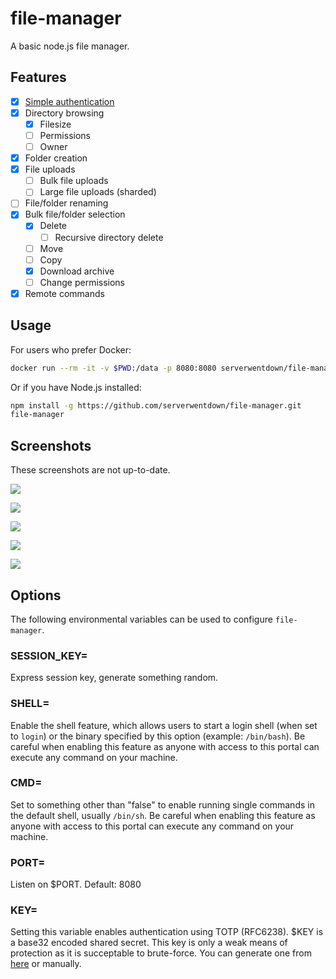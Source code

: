 # file-manager

A basic node.js file manager.

## Features

- [x] [Simple authentication](https://github.com/ambrosechua/file-manager#key)
- [x] Directory browsing
  - [x] Filesize
  - [ ] Permissions
  - [ ] Owner
- [x] Folder creation
- [x] File uploads
  - [ ] Bulk file uploads
  - [ ] Large file uploads (sharded)
- [ ] File/folder renaming
- [x] Bulk file/folder selection
  - [x] Delete
    - [ ] Recursive directory delete
  - [ ] Move
  - [ ] Copy
  - [x] Download archive
  - [ ] Change permissions
- [x] Remote commands

## Usage

For users who prefer Docker:

```zsh
docker run --rm -it -v $PWD:/data -p 8080:8080 serverwentdown/file-manager
```

Or if you have Node.js installed:

```zsh
npm install -g https://github.com/serverwentdown/file-manager.git
file-manager
```

## Screenshots

These screenshots are not up-to-date.

![](https://ambrose.makerforce.io/file-manager/login1.png)

![](https://ambrose.makerforce.io/file-manager/upl2.png)

![](https://ambrose.makerforce.io/file-manager/ls1.png)

![](https://ambrose.makerforce.io/file-manager/rm1.png)

![](https://ambrose.makerforce.io/file-manager/dl1.png)

## Options

The following environmental variables can be used to configure `file-manager`.

### SESSION_KEY=

Express session key, generate something random.

### SHELL=

Enable the shell feature, which allows users to start a login shell (when set to `login`) or the binary specified by this option (example: `/bin/bash`). Be careful when enabling this feature as anyone with access to this portal can execute any command on your machine.

### CMD=

Set to something other than "false" to enable running single commands in the default shell, usually `/bin/sh`. Be careful when enabling this feature as anyone with access to this portal can execute any command on your machine.

### PORT=

Listen on $PORT. Default: 8080

### KEY=

Setting this variable enables authentication using TOTP (RFC6238). $KEY is a base32 encoded shared secret. This key is only a weak means of protection as it is succeptable to brute-force. You can generate one from [here](http://www.xanxys.net/totp/) or manually.
